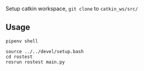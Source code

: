 Setup catkin workspace, `git clone` to `catkin_ws/src/`

## Usage

`pipenv shell`
```
source ../../devel/setup.bash
cd rostest
rosrun rostest main.py
```